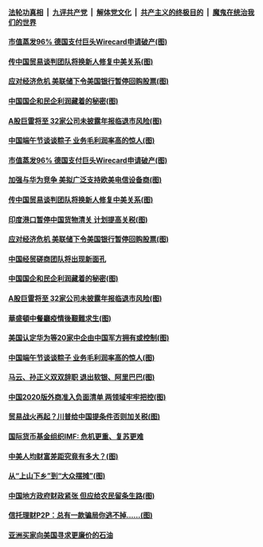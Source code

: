 ####  [法轮功真相](../../../../basic/blob/master/README.md?t=06262302) &nbsp;|&nbsp; [九评共产党](../../../../9ping.md/blob/master/README.md?t=06262302) &nbsp;|&nbsp; [解体党文化](../../../../jtdwh.md/blob/master/README.md?t=06262302)  &nbsp;|&nbsp; [共产主义的终极目的](../../../../gczydzjmd.md/blob/master/README.md?t=06262302) &nbsp;|&nbsp; [魔鬼在统治我们的世界](../../../../mgztzwmdsj.md/blob/master/README.md?t=06262302) 

#### [市值蒸发96% 德国支付巨头Wirecard申请破产(图)](../pages/p5/937805.md?t=06262302) 

#### [传中国贸易谈判团队将换新人修复中美关系(图)](../pages/p5/937793.md?t=06262302) 

#### [应对经济危机 美联储下令美国银行暂停回购股票(图)](../pages/p5/937760.md?t=06262302) 

#### [中国国企和民企利润藏着的秘密(图)](../pages/p5/937711.md?t=06262302) 

#### [A股巨雷将至 32家公司未披露年报临退市风险(图)](../pages/p5/937727.md?t=06262302) 

#### [中国端午节谈谈粽子 业务毛利润率高的惊人(图)](../pages/p5/937695.md?t=06262302) 

#### [市值蒸发96% 德国支付巨头Wirecard申请破产(图)](../pages/p5/937805.md?t=06262302) 

#### [加强与华为竞争 美拟广泛支持欧美电信设备商(图)](../pages/p5/937802.md?t=06262302) 

#### [传中国贸易谈判团队将换新人修复中美关系(图)](../pages/p5/937793.md?t=06262302) 

#### [印度港口暂停中国货物清关 计划提高关税(图)](../pages/p5/937779.md?t=06262302) 

#### [应对经济危机 美联储下令美国银行暂停回购股票(图)](../pages/p5/937760.md?t=06262302) 

#### [中国经贸磋商团队将出现新面孔](../pages/p5/937736.md?t=06262302) 

#### [中国国企和民企利润藏着的秘密(图)](../pages/p5/937711.md?t=06262302) 

#### [A股巨雷将至 32家公司未披露年报临退市风险(图)](../pages/p5/937727.md?t=06262302) 

#### [華盛頓中餐廳疫情後艱難求生(图)](../pages/p5/937726.md?t=06262302) 

#### [美国认定华为等20家中企由中国军方拥有或控制(图)](../pages/p5/937724.md?t=06262302) 

#### [中国端午节谈谈粽子 业务毛利润率高的惊人(图)](../pages/p5/937695.md?t=06262302) 

#### [马云、孙正义双双辞职 退出软银、阿里巴巴(图)](../pages/p5/937690.md?t=06262302) 

#### [中国2020版外商准入负面清单 两领域牢牢把控(图)](../pages/p5/937687.md?t=06262302) 

#### [贸易战火再起？川普给中国提条件否则加关税(图)](../pages/p5/937682.md?t=06262302) 

#### [国际货币基金组织IMF: 危机更重、复苏更难](../pages/p5/937676.md?t=06262302) 

#### [中美人均财富差距究竟有多大？(图)](../pages/p5/937633.md?t=06262302) 

#### [从“上山下乡”到“大众摆摊”(图)](../pages/p5/937620.md?t=06262302) 

#### [中国地方政府财政紧张 但应给农民留条生路(图)](../pages/p5/937593.md?t=06262302) 

#### [信托理财P2P：总有一款骗局你逃不掉……(图)](../pages/p5/937618.md?t=06262302) 

#### [亚洲买家向美国寻求更廉价的石油](../pages/p5/937608.md?t=06262302) 

